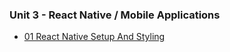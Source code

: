 ### Unit 3 - React Native / Mobile Applications

- [01 React Native Setup And Styling](./01-react_native_setup_and_styling.md)

